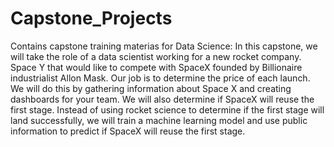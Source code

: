 # Capstone_Projects

Contains capstone training materias for Data Science:
In this capstone, we will take the role of a data scientist working for a new rocket company. Space Y that would like to compete with SpaceX founded by Billionaire industrialist Allon Mask. Our job is to determine the price of each launch. We will do this by gathering information about Space X and creating dashboards for your team. We will also determine if SpaceX will reuse the first stage. Instead of using rocket science to determine if the first stage will land successfully, we will train a machine learning model and use public information to predict if SpaceX will reuse the first stage.
